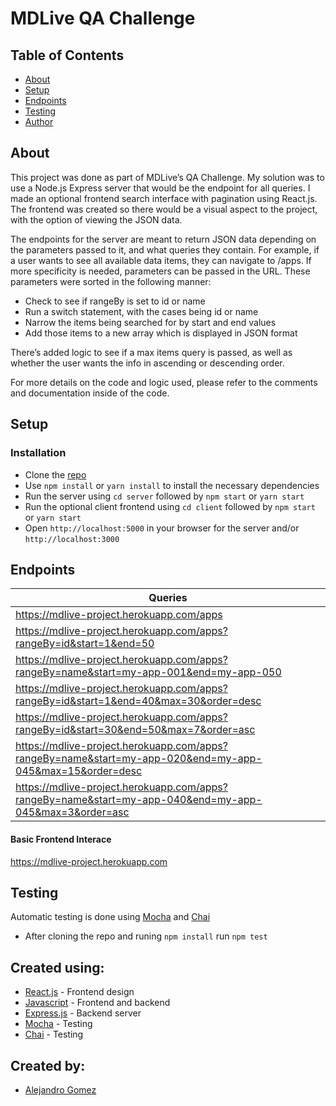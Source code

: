 # MDLive QA Challenge

## Table of Contents
- [About](#about)
- [Setup](#setup)
- [Endpoints](#endpoints)
- [Testing](#testing)
- [Author](#author)

## About <a name="about"></a>

This project was done as part of MDLive’s QA Challenge. My solution was to use a Node.js Express server that would be the endpoint for all queries. I made an optional frontend search interface with pagination using React.js. The frontend was created so there would be a visual aspect to the project, with the option of viewing the JSON data.

The endpoints for the server are meant to return JSON data depending on the parameters passed to it, and what queries they contain. For example, if a user wants to see all available data items, they can navigate to /apps. If more specificity is needed, parameters can be passed in the URL. These parameters were sorted in the following manner:

- Check to see if rangeBy is set to id or name
- Run a switch statement, with the cases being id or name
- Narrow the items being searched for by start and end values
- Add those items to a new array which is displayed in JSON format

There’s added logic to see if a max items query is passed, as well as whether the user wants the info in ascending or descending order. 

For more details on the code and logic used, please refer to the comments and documentation inside of the code.

## Setup <a name="setup"></a>

### Installation

*   Clone the [repo]('https://github.com/alegomez1/MDLive-project/')
*   Use ```npm install``` or ```yarn install``` to install the necessary dependencies
*   Run the server using ```cd server``` followed by ```npm start``` or ```yarn start```
*   Run the optional client frontend using ```cd client``` followed by ```npm start``` or ```yarn start```
*   Open ```http://localhost:5000``` in your browser for the server and/or ```http://localhost:3000```

## Endpoints <a name="endpoints"></a>

| Queries |
| --- |
| https://mdlive-project.herokuapp.com/apps |
| https://mdlive-project.herokuapp.com/apps?rangeBy=id&start=1&end=50 |
| https://mdlive-project.herokuapp.com/apps?rangeBy=name&start=my-app-001&end=my-app-050 |
| https://mdlive-project.herokuapp.com/apps?rangeBy=id&start=1&end=40&max=30&order=desc |
| https://mdlive-project.herokuapp.com/apps?rangeBy=id&start=30&end=50&max=7&order=asc |
| https://mdlive-project.herokuapp.com/apps?rangeBy=name&start=my-app-020&end=my-app-045&max=15&order=desc |
| https://mdlive-project.herokuapp.com/apps?rangeBy=name&start=my-app-040&end=my-app-045&max=3&order=asc |

#### Basic Frontend Interace
 https://mdlive-project.herokuapp.com
 
 ## Testing <a name="testing"></a>
 
Automatic testing is done using [Mocha](https://mochajs.org/) and [Chai](https://www.chaijs.com/)
- After cloning the repo and runing ```npm install``` run ```npm test```

## Created using:
* [React.js](https://reactjs.org/) - Frontend design
* [Javascript](https://www.javascript.com/) - Frontend and backend
* [Express.js](https://expressjs.com/) - Backend server
* [Mocha](https://mochajs.org/) - Testing
* [Chai](https://www.chaijs.com/) - Testing


## Created by: <a name="author"></a>
* [Alejandro Gomez](https://github.com/alegomez1)
